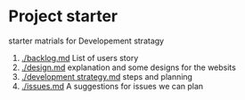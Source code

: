 # Project starter
starter matrials for Developement stratagy 
<br>
1. [./backlog.md](./backlog.md) List of users story
2. [./design.md](./design.md) explanation and some designs for the websits
3. [./development strategy.md](./developement-strategy.md) steps and planning 
3. [./issues.md](./issues.md) A suggestions for issues we can plan 